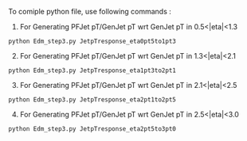 To comiple python file, use following commands :

1. For Generating PFJet pT/GenJet pT wrt GenJet pT in 0.5<|eta|<1.3
```
python Edm_step3.py JetpTresponse_eta0pt5to1pt3
```

2.  For Generating PFJet pT/GenJet pT wrt GenJet pT in 1.3<|eta|<2.1
```
python Edm_step3.py JetpTresponse_eta1pt3to2pt1
```

3.  For Generating PFJet pT/GenJet pT wrt GenJet pT in 2.1<|eta|<2.5
```
python Edm_step3.py JetpTresponse_eta2pt1to2pt5
```

4.  For Generating PFJet pT/GenJet pT wrt GenJet pT in 2.5<|eta|<3.0
```
python Edm_step3.py JetpTresponse_eta2pt5to3pt0
```

